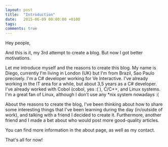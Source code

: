```yaml
---
layout: post
title:  "Introduction"
date:   2015-06-09 00:00:00 +0100
tags:
comments: true
---
```

Hey people,

And this is it, my 3rd attempt to create a blog. But now I got better motivations.

Let me introduce myself and the reasons to create this blog. My name is Diego, currently I'm living in London (UK) but I'm from Brazil, Sao Paulo precisely. I'm a C# developer working for Ve Interactive. I've already working in the IT area for a while, but about 3,5 years as a C# developer. I've already worked with Cobol (cobol, yes :( ), C/C++, and Linux systems. I'm a great fan of Linux, although I don't use any \*nix system nowadays :(

About the reasons to create the blog, I've been thinking about how to share some interesting things that I've been learning during the day (in/outside of work), and talking with a friend I decided to create it. Furthermore, another friend and I made a bet about who would post more good-quality articles.

You can find more information in the about page, as well as my contact.

That's all for now!
